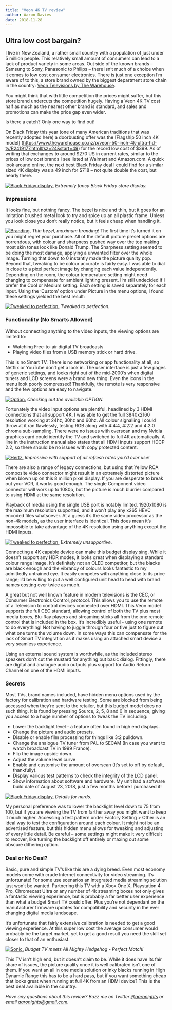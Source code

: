 ```yaml
---
title: "Veon 4K TV review"
author: Aaron Davies
date: 2018-11-28
---
```


## Ultra low cost bargain?

I live in New Zealand, a rather small country with a population of just under 5 million people. This relatively small amount of consumers can lead to a lack of product variety in some areas. Out side of the known brands – Samsung to Sony, Panasonic to Philips – there isn’t much of a choice when it comes to low cost consumer electronics. There is just one exception I’m aware of to this, a store brand owned by the biggest department store chain in the country: [Veon Televisions by The Warehouse](https://www.thewarehouse.co.nz/c/electronics-gaming/tvs-accessories-/televisions#prefn1=brandCode&prefv1=Veon).

You might think that with little competition the prices might suffer, but this store brand undercuts the competition hugely. Having a Veon 4K TV cost half as much as the nearest other brand is standard, and sales and promotions can make the price gap even wider.

Is there a catch? Only one way to find out!

On Black Friday this year (one of many American traditions that was recently adopted here) a doorbusting offer was the [Flagship 50 inch 4K model] (https://www.thewarehouse.co.nz/p/veon-50-inch-4k-ultra-hd-tv/R2419177.html#sz=24&start=49) for the record low cost of $399. As of writing that exchanges to around $270 US in current rates, similar to the prices of low cost brands I see listed at Walmart and Amazon.com.  A quick look around online, the next best Black Friday deal I could find for a similar sized 4K display was a 49 inch for $718 – not quite double the cost, but nearly there.

[![Black Friday display.](/media/images/blog/veon1.jpg)](/media/images/blog/veon1.jpg)
_Extremely fancy Black Friday store display._

### Impressions

It looks fine, but nothing fancy. The bezel is nice and thin, but it goes for an imitation brushed metal look to try and spice up an all plastic frame. Unless you look close you don’t really notice, but it feels cheap when handling it.

[![Branding.](/media/images/blog/veon5.jpg)](/media/images/blog/veon5.jpg)
_Thin bezel, maximum branding!_
The first time it’s turned it on you might regret your purchase. All of the default picture preset options are horrendous, with colour and sharpness pushed way over the top making most skin tones look like Donald Trump. The Sharpness setting seemed to be doing the most damage, applying a unwanted filter over the whole image. Turning that down to 0 instantly made the picture quality pop. Beyond that, tweaking to be colour accurate is fairly easy. I was able to dial in close to a pixel perfect image by changing each value independently. Depending on the room, the colour temperature setting might need changing to compensate for ambient lighting present. I’m still undecided if I prefer the Cool or Medium setting. Each setting is saved separately for each input. Using the ‘Custom’ option under Picture in the menu options, I found these settings yielded the best result:

[![Tweaked to perfection.](/media/images/blog/veon3.jpg)](/media/images/blog/veon3.jpg)
_Tweaked to perfection._

### Functionality (No Smarts Allowed)

Without connecting anything to the video inputs, the viewing options are limited to:

* Watching Free-to-air digital TV broadcasts
* Playing video files from a USB memory stick or hard drive.

This is no Smart TV. There is no networking or app functionality at all, so Netflix or YouTube don’t get a look in. The user interface is just a few pages of generic settings, and looks right out of the mid-2000’s when digital tuners and LCD screens were a brand new thing. Even the icons in the menu look poorly compressed! Thankfully, the remote is very responsive and the few options are easy to navigate.

[![Option.](/media/images/blog/veon8.jpg)](/media/images/blog/veon8.jpg)
_Checking out the available OPTION._

Fortunately the video input options are plentiful, headlined by 3 HDMI connections that all support 4K. I was able to get the full 3840x2160 resolution working at 24hz, 30hz and 60hz. All colour signalling I could throw at it ran flawlessly, testing RGB along with 4:4:4, 4:2:2 and 4:2:0 chroma sub-sampling. There were no issues with overscan and my Nvidia graphics card could identify the TV and switched to full 4K automatically. A line in the instruction manual also states that all HDMI inputs support HDCP 2.2, so there should be no issues with copy protected content.

[![Hertz.](/media/images/blog/veon7.jpg)](/media/images/blog/veon7.jpg)
_Impressive with support of all refresh rates you'd ever use!_

There are also a range of legacy connections, but using that Yellow RCA composite video connector might result in an extremely distorted picture when blown up on this 8 million pixel display. If you are desperate to break out your VCR, it works good enough. The single Component video connector will work up to 1080p, but the picture is much blurrier compared to using HDMI at the same resolution.

Playback of media using the single USB port is notably limited. 1920x1080 is the maximum resolution supported, and it won’t play any x265 HEVC encoded files whatsoever. At a guess it’s the same video processor as the non-4k models, as the user interface is identical. This does mean it’s impossible to take advantage of the 4K resolution using anything except the HDMI inputs.

[![Tweaked to perfection.](/media/images/blog/veon6.jpg)](/media/images/blog/veon6.jpg)
_Extremely unsupportive._

Connecting a 4K capable device can make this budget display sing. While it doesn’t support any HDR modes, it looks great when displaying a standard colour range image. It’s definitely not an OLED competitor, but the blacks are black enough and the vibrancy of colours looks fantastic to my admittedly untrained eye. It easily competes with anything close to its price range; I’d be willing to put a well configured unit head to head with brand names costing over twice as much. 

A great but not well known feature in modern televisions is the CEC, or Consumer Electronics Control, protocol. This allows you to use the remote of a Television to control devices connected over HDMI. This Veon model supports the full CEC standard, allowing control of both the TV plus most media boxes, Blu-Ray players and streaming sticks all from the one remote control that is included in the box. It’s incredibly useful - using one remote to do everything! Not having to juggle through four or five just to figure out what one turns the volume down. In some ways this can compensate for the lack of Smart TV integration as it makes using an attached smart device a very seamless experience.

Using an external sound system is worthwhile, as the included stereo speakers don’t cut the mustard for anything but basic dialog. Fittingly, there are digital and analogue audio outputs plus support for Audio Return Channel on one of the HDMI inputs.

### Secrets

Most TVs, brand names included, have hidden menu options used by the factory for calibration and hardware testing. Some are blocked from being accessed when they’re sent to the retailer, but this budget model does no such thing. It is found by pressing Source, 2, 5, 8 and 0 in sequence, giving you access to a huge number of options to tweak the TV including:

* Lower the backlight level - a feature often found in high end displays.
* Change the picture and audio presets.
* Disable or enable film processing for things like 3:2 pulldown.
* Change the analogue TV tuner from PAL to SECAM (In case you want to watch broadcast TV in 1999 France).
* Flip the image upside down.
* Adjust the volume level curve
* Enable and customise the amount of overscan (It’s set to off by default, thankfully).
* Display various test patterns to check the integrity of the LCD panel.
* Show information about software and hardware. My unit had a software build date of August 23, 2018, just a few months before I purchased it!

[![Black Friday display.](/media/images/blog/veon4.jpg)](/media/images/blog/veon4.jpg)
_Details for nerds._

My personal preference was to lower the backlight level down to 75 from 100, but if you are viewing the TV from farther away you might want to keep it much higher. Accessing a test pattern under Factory Setting > Other is an ideal way to test the configuration around each colour. It might not be an advertised feature, but this hidden menu allows for tweaking and adjusting of every little detail. Be careful – some settings might make it very difficult to recover, like turning the backlight off entirely or maxing out some obscure dithering option.

### Deal or No Deal?

Basic, pure and simple TV’s like this are a dying breed. Even most economy models come with crude Internet connectivity for video streaming. It’s unfortunate! For some use scenarios an integrated media streaming solution just won’t be wanted. Partnering this TV with a Xbox One X, Playstation 4 Pro, Chromecast Ultra or any number of 4k streaming boxes not only gives a fantastic viewing experience, but is probably a far better user experience than what a budget Smart TV could offer. Plus you’re not dependant on the manufacturer firmware updates for compatibility and security in the ever changing digital media landscape.

It’s unfortunate that fairly extensive calibration is needed to get a good viewing experience. At this super low cost the average consumer would probably be the target market, yet to get a good result you need the skill set closer to that of an enthusiast.

[![Sonic.](/media/images/blog/veon9.jpg)](/media/images/blog/veon9.jpg)
_Budget TV meets All Mighty Hedgehog - Perfect Match!_

This TV isn’t high end, but it doesn’t claim to be. While it does have its fair share of issues, the picture quality once it is well calibrated isn’t one of them. If you want an all in one media solution or inky blacks running in High Dynamic Range this has to be a hard pass, but if you want something cheap that looks great when running at full 4K from an HDMI device? This is the best deal available in the country.

*Have any questions about this review? Buzz me on Twitter [@aaronights](https://twitter.com/aaronights) or email [aaronights@gmail.com](mailto:aaronights@gmail.com).*